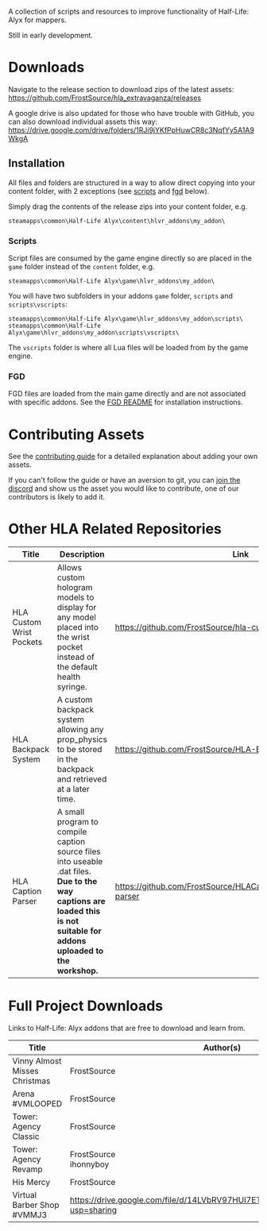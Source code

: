 A collection of scripts and resources to improve functionality of Half-Life: Alyx for mappers.

Still in early development.

# Downloads

Navigate to the release section to download zips of the latest assets: https://github.com/FrostSource/hla_extravaganza/releases

A google drive is also updated for those who have trouble with GitHub, you can also download individual assets this way: https://drive.google.com/drive/folders/1RJi9jYKfPpHuwCR8c3NqfYy5A1A9WkgA

## Installation

All files and folders are structured in a way to allow direct copying into your content folder, with 2 exceptions (see [scripts](#scripts) and [fgd](#fgd) below).

Simply drag the contents of the release zips into your content folder, e.g.

`steamapps\common\Half-Life Alyx\content\hlvr_addons\my_addon\`

### Scripts

Script files are consumed by the game engine directly so are placed in the `game` folder instead of the `content` folder, e.g.

`steamapps\common\Half-Life Alyx\game\hlvr_addons\my_addon\`

You will have two subfolders in your addons `game` folder, `scripts` and `scripts\vscripts`:

`steamapps\common\Half-Life Alyx\game\hlvr_addons\my_addon\scripts\`
`steamapps\common\Half-Life Alyx\game\hlvr_addons\my_addon\scripts\vscripts\`

The `vscripts` folder is where all Lua files will be loaded from by the game engine.

### FGD

FGD files are loaded from the main game directly and are not associated with specific addons. See the [FGD README](fgd/README.md) for installation instructions.

# Contributing Assets

See the [contributing guide](guides/contributing/README.md) for a detailed explanation about adding your own assets.

If you can't follow the guide or have an aversion to git, you can [join the discord](https://discord.gg/yTQhGeKxSK) and show us the asset you would like to contribute, one of our contributors is likely to add it.

# Other HLA Related Repositories

| Title | Description | Link |
| ----- | ----------- | ---- |
| HLA Custom Wrist Pockets | Allows custom hologram models to display for any model placed into the wrist pocket instead of the default health syringe. | https://github.com/FrostSource/hla-custom-wrist-pockets
| HLA Backpack System | A custom backpack system allowing any prop_physics to be stored in the backpack and retrieved at a later time. | https://github.com/FrostSource/HLA-Backpack-System
| HLA Caption Parser | A small program to compile caption source files into useable .dat files. **Due to the way captions are loaded this is not suitable for addons uploaded to the workshop.** | https://github.com/FrostSource/HLACaptionReplacer/tree/caption-parser

# Full Project Downloads

Links to Half-Life: Alyx addons that are free to download and learn from.

| Title | Author(s) | Source Link | Workshop Link |
| ----- | --------- | ----------- | ------------- |
| Vinny Almost Misses Christmas | FrostSource | https://github.com/FrostSource/vinny_christmas | https://steamcommunity.com/sharedfiles/filedetails/?id=2373521563
| Arena #VMLOOPED | FrostSource | https://github.com/FrostSource/hla-arena | https://steamcommunity.com/sharedfiles/filedetails/?id=2473972591
| Tower: Agency Classic | FrostSource | https://github.com/FrostSource/toweragency | https://steamcommunity.com/sharedfiles/filedetails/?id=2521097886
| Tower: Agency Revamp | FrostSource <br> ihonnyboy | https://github.com/FrostSource/toweragency/tree/redesign | https://steamcommunity.com/sharedfiles/filedetails/?id=2597719847
| His Mercy | FrostSource | https://github.com/FrostSource/his_mercy | *Unreleased*
| Virtual Barber Shop #VMMJ3 | https://drive.google.com/file/d/14LVbRV97HUI7ETyzFdLOQwgoSnVX_kE9/view?usp=sharing | https://steamcommunity.com/sharedfiles/filedetails/?id=2635728954
